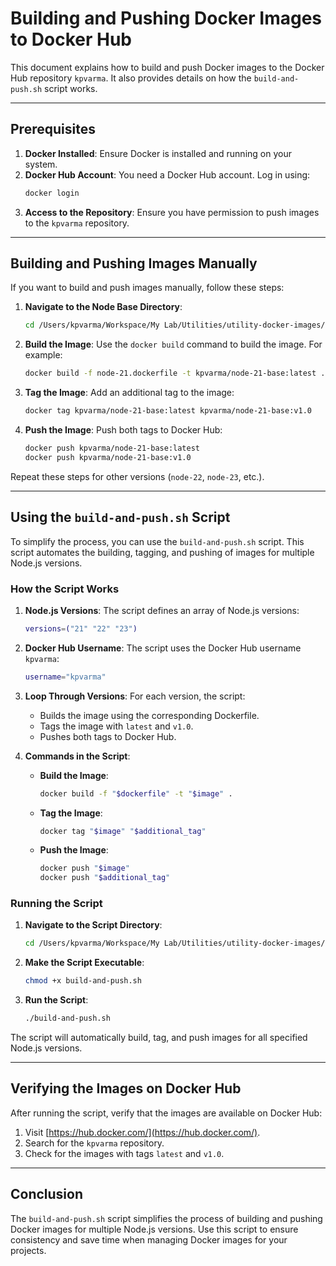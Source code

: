 # Building and Pushing Docker Images to Docker Hub

This document explains how to build and push Docker images to the Docker Hub repository `kpvarma`. It also provides details on how the `build-and-push.sh` script works.

---

## Prerequisites

1. **Docker Installed**: Ensure Docker is installed and running on your system.
2. **Docker Hub Account**: You need a Docker Hub account. Log in using:
   ```bash
   docker login
   ```
3. **Access to the Repository**: Ensure you have permission to push images to the `kpvarma` repository.

---

## Building and Pushing Images Manually

If you want to build and push images manually, follow these steps:

1. **Navigate to the Node Base Directory**:
   ```bash
   cd /Users/kpvarma/Workspace/My Lab/Utilities/utility-docker-images/base/node
   ```

2. **Build the Image**:
   Use the `docker build` command to build the image. For example:
   ```bash
   docker build -f node-21.dockerfile -t kpvarma/node-21-base:latest .
   ```

3. **Tag the Image**:
   Add an additional tag to the image:
   ```bash
   docker tag kpvarma/node-21-base:latest kpvarma/node-21-base:v1.0
   ```

4. **Push the Image**:
   Push both tags to Docker Hub:
   ```bash
   docker push kpvarma/node-21-base:latest
   docker push kpvarma/node-21-base:v1.0
   ```

Repeat these steps for other versions (`node-22`, `node-23`, etc.).

---

## Using the `build-and-push.sh` Script

To simplify the process, you can use the `build-and-push.sh` script. This script automates the building, tagging, and pushing of images for multiple Node.js versions.

### How the Script Works

1. **Node.js Versions**:
   The script defines an array of Node.js versions:
   ```bash
   versions=("21" "22" "23")
   ```

2. **Docker Hub Username**:
   The script uses the Docker Hub username `kpvarma`:
   ```bash
   username="kpvarma"
   ```

3. **Loop Through Versions**:
   For each version, the script:
   - Builds the image using the corresponding Dockerfile.
   - Tags the image with `latest` and `v1.0`.
   - Pushes both tags to Docker Hub.

4. **Commands in the Script**:
   - **Build the Image**:
     ```bash
     docker build -f "$dockerfile" -t "$image" .
     ```
   - **Tag the Image**:
     ```bash
     docker tag "$image" "$additional_tag"
     ```
   - **Push the Image**:
     ```bash
     docker push "$image"
     docker push "$additional_tag"
     ```

### Running the Script

1. **Navigate to the Script Directory**:
   ```bash
   cd /Users/kpvarma/Workspace/My Lab/Utilities/utility-docker-images/base/node
   ```

2. **Make the Script Executable**:
   ```bash
   chmod +x build-and-push.sh
   ```

3. **Run the Script**:
   ```bash
   ./build-and-push.sh
   ```

The script will automatically build, tag, and push images for all specified Node.js versions.

---

## Verifying the Images on Docker Hub

After running the script, verify that the images are available on Docker Hub:
1. Visit [https://hub.docker.com/](https://hub.docker.com/).
2. Search for the `kpvarma` repository.
3. Check for the images with tags `latest` and `v1.0`.

---

## Conclusion

The `build-and-push.sh` script simplifies the process of building and pushing Docker images for multiple Node.js versions. Use this script to ensure consistency and save time when managing Docker images for your projects.
